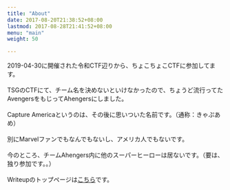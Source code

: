 ```yaml
---
title: "About"
date: 2017-08-20T21:38:52+08:00
lastmod: 2017-08-28T21:41:52+08:00
menu: "main"
weight: 50

---
```



2019-04-30に開催された令和CTF辺りから、ちょこちょこCTFに参加してます。
<br /><br />
TSGのCTFにて、チーム名を決めないといけなかったので、ちょうど流行ってたAvengersをもじってAhengersにしました。
<br /><br />
Capture Americaというのは、その後に思いついた名前です。（通称：きゃぷあめ）
<br /><br />
別にMarvelファンでもなんでもないし、アメリカ人でもないです。
<br /><br />
今のところ、チームAhengers内に他のスーパーヒーローは居ないです。（要は、独り参加です。。）
<br /><br />
Writeupのトップページは[こちら](https://captureamerica.github.io/writeups/)です。
